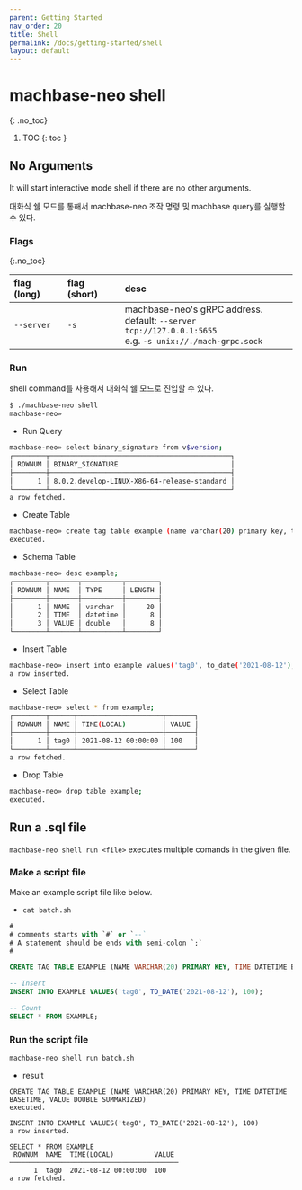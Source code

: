 ```yaml
---
parent: Getting Started
nav_order: 20
title: Shell
permalink: /docs/getting-started/shell
layout: default
---
```



# machbase-neo shell
{: .no_toc}

1. TOC
{: toc }

## No Arguments
It will start interactive mode shell if there are no other arguments.

대화식 쉘 모드를 통해서 machbase-neo 조작 명령 및 machbase query를 실행할 수 있다.

### Flags
{:.no_toc}

| flag (long)     | flag (short) | desc                                                      |
|:----------------|:-------------|:----------------------------------------------------------|
| `--server`      | `-s`         | machbase-neo's gRPC address. <br/> default: `--server tcp://127.0.0.1:5655` <br/> e.g. `-s unix://./mach-grpc.sock` |

### Run
shell command를 사용해서 대화식 쉘 모드로 진입할 수 있다.

```sh
$ ./machbase-neo shell
machbase-neo» 
```

- Run Query
  
```sh
machbase-neo» select binary_signature from v$version;
┌────────┬─────────────────────────────────────────────┐
│ ROWNUM │ BINARY_SIGNATURE                            │
├────────┼─────────────────────────────────────────────┤
│      1 │ 8.0.2.develop-LINUX-X86-64-release-standard │
└────────┴─────────────────────────────────────────────┘
a row fetched.
```

- Create Table

```sh
machbase-neo» create tag table example (name varchar(20) primary key, time datetime basetime, value double summarized);
executed.
```

- Schema Table

```sh
machbase-neo» desc example;
┌────────┬───────┬──────────┬────────┐
│ ROWNUM │ NAME  │ TYPE     │ LENGTH │
├────────┼───────┼──────────┼────────┤
│      1 │ NAME  │ varchar  │     20 │
│      2 │ TIME  │ datetime │      8 │
│      3 │ VALUE │ double   │      8 │
└────────┴───────┴──────────┴────────┘
```

- Insert Table

```sh
machbase-neo» insert into example values('tag0', to_date('2021-08-12'), 100);
a row inserted.
```

- Select Table

```sh
machbase-neo» select * from example;
┌────────┬──────┬─────────────────────┬───────┐
│ ROWNUM │ NAME │ TIME(LOCAL)         │ VALUE │
├────────┼──────┼─────────────────────┼───────┤
│      1 │ tag0 │ 2021-08-12 00:00:00 │ 100   │
└────────┴──────┴─────────────────────┴───────┘
a row fetched.
```

- Drop Table

```sh
machbase-neo» drop table example;
executed.
```

## Run a .sql file

`machbase-neo shell run <file>` executes multiple comands in the given file.

### Make a script file

Make an example script file like below.

- `cat batch.sh`

```sql
#
# comments starts with `#` or `--`
# A statement should be ends with semi-colon `;`
#

CREATE TAG TABLE EXAMPLE (NAME VARCHAR(20) PRIMARY KEY, TIME DATETIME BASETIME, VALUE DOUBLE SUMMARIZED);

-- Insert
INSERT INTO EXAMPLE VALUES('tag0', TO_DATE('2021-08-12'), 100);

-- Count
SELECT * FROM EXAMPLE;
```

### Run the script file

```sh
machbase-neo shell run batch.sh
```

- result

```
CREATE TAG TABLE EXAMPLE (NAME VARCHAR(20) PRIMARY KEY, TIME DATETIME BASETIME, VALUE DOUBLE SUMMARIZED)
executed.

INSERT INTO EXAMPLE VALUES('tag0', TO_DATE('2021-08-12'), 100)
a row inserted.

SELECT * FROM EXAMPLE
 ROWNUM  NAME  TIME(LOCAL)          VALUE 
──────────────────────────────────────────
      1  tag0  2021-08-12 00:00:00  100   
a row fetched.
```
